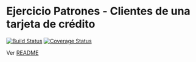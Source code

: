 # Ejercicio Patrones - Clientes de una tarjeta de crédito

[![Build Status](https://travis-ci.org/uqbar-project/eg-tarjeta-credito-xtend.svg?branch=strategy)](https://travis-ci.org/uqbar-project/eg-tarjeta-credito-xtend) [![Coverage Status](https://coveralls.io/repos/github/uqbar-project/eg-tarjeta-credito-xtend/badge.svg?branch=strategy&service=github)](https://coveralls.io/github/uqbar-project/eg-tarjeta-credito-xtend?branch=strategy&service=github)

Ver [README](https://github.com/uqbar-project/eg-tarjeta-credito-xtend/blob/master/README.md)

